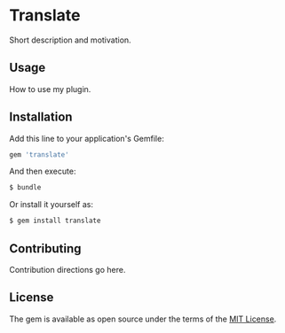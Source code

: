 # Translate
Short description and motivation.

## Usage
How to use my plugin.

## Installation
Add this line to your application's Gemfile:

```ruby
gem 'translate'
```

And then execute:
```bash
$ bundle
```

Or install it yourself as:
```bash
$ gem install translate
```

## Contributing
Contribution directions go here.

## License
The gem is available as open source under the terms of the [MIT License](http://opensource.org/licenses/MIT).
